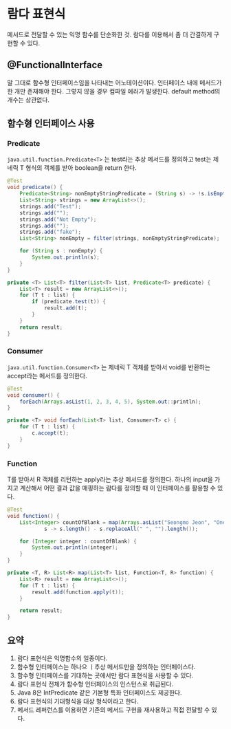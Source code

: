 # 람다 표현식

메서드로 전달할 수 있는 익명 함수를 단순화한 것. 람다를 이용해서 좀 더 간결하게 구현할 수 있다.

## @FunctionalInterface

말 그대로 함수형 인터페이스임을 나타내는 어노테이션이다. 인터페이스 내에 메서드가 한 개만 존재해야 한다. 그렇지 않을 경우 컴파일 에러가 발생한다. default method의 개수는 상관없다.

## 함수형 인터페이스 사용

### Predicate

`java.util.function.Predicate<T>` 는 test라는 추상 메서드를 정의하고 test는 제네릭 T 형식의 객체를 받아 boolean을 return 한다.

```java
@Test
void predicate() {
    Predicate<String> nonEmptyStringPredicate = (String s) -> !s.isEmpty();
    List<String> strings = new ArrayList<>();
    strings.add("Test");
    strings.add("");
    strings.add("Not Empty");
    strings.add("");
    strings.add("fake");
    List<String> nonEmpty = filter(strings, nonEmptyStringPredicate);

    for (String s : nonEmpty) {
        System.out.println(s);
    }
}

private <T> List<T> filter(List<T> list, Predicate<T> predicate) {
    List<T> result = new ArrayList<>();
    for (T t : list) {
        if (predicate.test(t)) {
            result.add(t);
        }
    }
    return result;
}
```

### Consumer

`java.util.function.Consumer<T>` 는 제네릭 T 객체를 받아서 void를 반환하는 accept라는 메서드를 정의한다.

```java
@Test
void consumer() {
    forEach(Arrays.asList(1, 2, 3, 4, 5), System.out::println);
}

private <T> void forEach(List<T> list, Consumer<T> c) {
    for (T t : list) {
        c.accept(t);
    }
}
```

### Function

T를 받아서 R 객체를 리턴하는 apply라는 추상 메서드를 정의한다. 하나의 input을 가지고 계산해서 어떤 결과 값을 매핑하는 람다를 정의할 때 이 인터페이스를 활용할 수 있다.

```java
@Test
void function() {
    List<Integer> countOfBlank = map(Arrays.asList("Seongmo Jeon", "One Blank", "Two Blank ", "Thr e e Blank"),
            s -> s.length() - s.replaceAll(" ", "").length());

    for (Integer integer : countOfBlank) {
        System.out.println(integer);
    }
}

private <T, R> List<R> map(List<T> list, Function<T, R> function) {
    List<R> result = new ArrayList<>();
    for (T t : list) {
        result.add(function.apply(t));
    }

    return result;
}
```

## 요약

1. 람다 표현식은 익명함수의 일종이다.
2. 함수형 인터페이스는 하나으 ㅣ추상 메서드만을 정의하는 인터페이스다.
3. 함수형 인터페이스를 기대하는 곳에서만 람다 표현식을 사용할 수 있다.
4. 람다 표현식 전체가 함수형 인터페이스의 인스턴스로 취급된다.
5. Java 8은 IntPredicate 같은 기본형 특화 인터페이스도 제공한다.
6. 람다 표현식의 기대형식을 대상 형식이라고 한다.
7. 메서드 레퍼런스를 이용하면 기존의 메서드 구현을 재사용하고 직접 전달할 수 있다.
